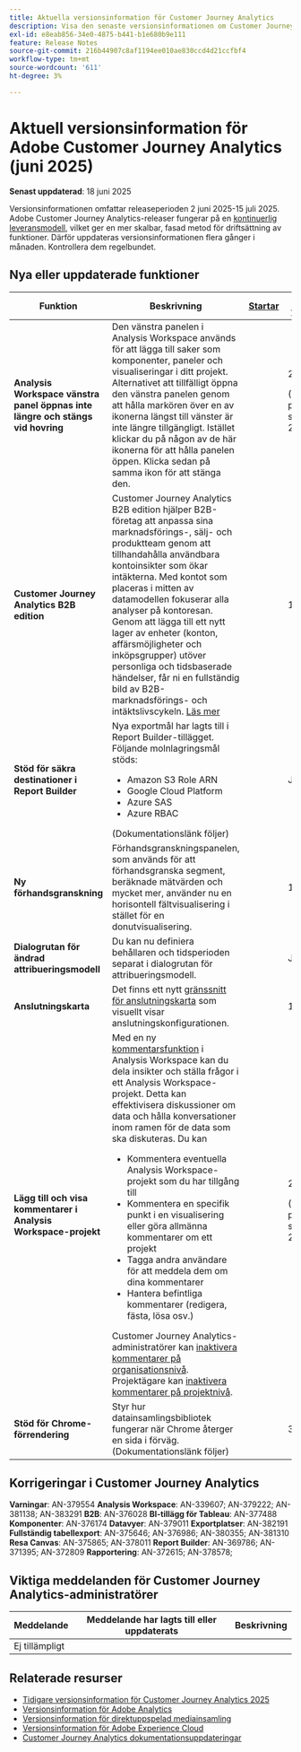 ```yaml
---
title: Aktuella versionsinformation för Customer Journey Analytics
description: Visa den senaste versionsinformationen om Customer Journey Analytics
exl-id: e8eab856-34e0-4875-b441-b1e680b9e111
feature: Release Notes
source-git-commit: 216b44907c8af1194ee010ae830ccd4d21ccfbf4
workflow-type: tm+mt
source-wordcount: '611'
ht-degree: 3%

---
```


# Aktuell versionsinformation för Adobe Customer Journey Analytics (juni 2025)

**Senast uppdaterad**: 18 juni 2025


Versionsinformationen omfattar releaseperioden 2 juni 2025-15 juli 2025. Adobe Customer Journey Analytics-releaser fungerar på en [kontinuerlig leveransmodell](releases.md), vilket ger en mer skalbar, fasad metod för driftsättning av funktioner. Därför uppdateras versionsinformationen flera gånger i månaden. Kontrollera dem regelbundet.

## Nya eller uppdaterade funktioner

| Funktion | Beskrivning | [Startar](releases.md) | [Allmän tillgänglighet](releases.md) |
| ----------- | ---------- | ------- | ---- |
| **Analysis Workspace vänstra panel öppnas inte längre och stängs vid hovring** | Den vänstra panelen i Analysis Workspace används för att lägga till saker som komponenter, paneler och visualiseringar i ditt projekt. Alternativet att tillfälligt öppna den vänstra panelen genom att hålla markören över en av ikonerna längst till vänster är inte längre tillgängligt. Istället klickar du på någon av de här ikonerna för att hålla panelen öppen. Klicka sedan på samma ikon för att stänga den. |  | 2 juni 2025 <p>(Ursprungligen planerat att släppas den 29 maj 2025)</p> |
| **Customer Journey Analytics B2B edition** | Customer Journey Analytics B2B edition hjälper B2B-företag att anpassa sina marknadsförings-, sälj- och produktteam genom att tillhandahålla användbara kontoinsikter som ökar intäkterna. Med kontot som placeras i mitten av datamodellen fokuserar alla analyser på kontoresan. Genom att lägga till ett nytt lager av enheter (konton, affärsmöjligheter och inköpsgrupper) utöver personliga och tidsbaserade händelser, får ni en fullständig bild av B2B-marknadsförings- och intäktslivscykeln. [Läs mer](https://experienceleague.adobe.com/sv/docs/analytics-platform/using/cja-overview/cja-b2b/cja-b2b-edition) |  | 18 juni 2025 |
| **Stöd för säkra destinationer i Report Builder** | Nya exportmål har lagts till i Report Builder-tillägget. Följande molnlagringsmål stöds: <ul><li>Amazon S3 Role ARN</li><li>Google Cloud Platform</li><li>Azure SAS</li><li>Azure RBAC</li></ul> (Dokumentationslänk följer) |  | Juni 18,2025 |
| **Ny förhandsgranskning** | Förhandsgranskningspanelen, som används för att förhandsgranska segment, beräknade mätvärden och mycket mer, använder nu en horisontell fältvisualisering i stället för en donutvisualisering. |  | 18 juni 2025 |
| **Dialogrutan för ändrad attribueringsmodell** | Du kan nu definiera behållaren och tidsperioden separat i dialogrutan för attribueringsmodell. |  | Juni 18,2025 |
| **Anslutningskarta** | Det finns ett nytt [gränssnitt för anslutningskarta](https://experienceleague.adobe.com/sv/docs/analytics-platform/using/cja-connections/create-connection#connection-map) som visuellt visar anslutningskonfigurationen. |  | 18 juni 2025 |
| **Lägg till och visa kommentarer i Analysis Workspace-projekt** | Med en ny [kommentarsfunktion](https://experienceleague.adobe.com/sv/docs/analytics-platform/using/cja-workspace/build-workspace-project/comment-projects) i Analysis Workspace kan du dela insikter och ställa frågor i ett Analysis Workspace-projekt. Detta kan effektivisera diskussioner om data och hålla konversationer inom ramen för de data som ska diskuteras. Du kan <ul><li>Kommentera eventuella Analysis Workspace-projekt som du har tillgång till</li><li>Kommentera en specifik punkt i en visualisering eller göra allmänna kommentarer om ett projekt</li><li>Tagga andra användare för att meddela dem om dina kommentarer</li><li>Hantera befintliga kommentarer (redigera, fästa, lösa osv.)</li></ul>Customer Journey Analytics-administratörer kan [inaktivera kommentarer på organisationsnivå](https://experienceleague.adobe.com/sv/docs/analytics-platform/using/cja-workspace/user-preferences#ims-organization-preferences). Projektägare kan [inaktivera kommentarer på projektnivå](https://experienceleague.adobe.com/sv/docs/analytics-platform/using/cja-workspace/build-workspace-project/create-projects). |  | 25 juni 2025 <p>(Ursprungligen planerat att släppas den 29 maj 2025)</p> |
| **Stöd för Chrome-förrendering** | Styr hur datainsamlingsbibliotek fungerar när Chrome återger en sida i förväg. (Dokumentationslänk följer) |  | 30 juni 2025 |

## Korrigeringar i Customer Journey Analytics

**Varningar**: AN-379554
**Analysis Workspace**: AN-339607; AN-379222; AN-381138; AN-383291
**B2B**: AN-376028
**BI-tillägg för Tableau**: AN-377488
**Komponenter**: AN-376174
**Datavyer**: AN-379011
**Exportplatser**: AN-382191
**Fullständig tabellexport**: AN-375646; AN-376986; AN-380355; AN-381310
**Resa Canvas**: AN-375865; AN-378011
**Report Builder**: AN-369786; AN-371395; AN-372809
**Rapportering**: AN-372615; AN-378578;


## Viktiga meddelanden för Customer Journey Analytics-administratörer

| Meddelande | Meddelande har lagts till eller uppdaterats | Beskrivning |
| --- | --- | --- |
| Ej tillämpligt | | |

## Relaterade resurser

* [Tidigare versionsinformation för Customer Journey Analytics 2025](/help/release-notes/2025.md)
* [Versionsinformation för Adobe Analytics](https://experienceleague.adobe.com/docs/analytics/release-notes/latest.html?lang=sv-SE)
* [Versionsinformation för direktuppspelad mediainsamling](https://experienceleague.adobe.com/docs/media-analytics/using/additional-resources/release-notes.html?lang=sv-SE)
* [Versionsinformation för Adobe Experience Cloud](https://experienceleague.adobe.com/docs/release-notes/experience-cloud/current.html?lang=sv-SE)
* [Customer Journey Analytics dokumentationsuppdateringar](/help/release-notes/doc-changes.md)
